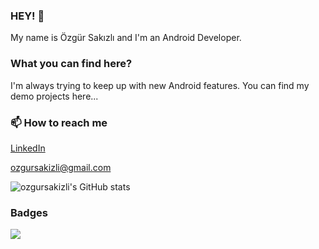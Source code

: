 ### HEY! 👋

My name is Özgür Sakızlı and I'm an Android Developer. 

### What you can find here?

I'm always trying to keep up with new Android features. You can find my demo projects here...

### 📫 How to reach me 
[LinkedIn](https://www.linkedin.com/in/ozgursakizli/)

ozgursakizli@gmail.com

![ozgursakizli's GitHub stats](https://github-readme-stats.vercel.app/api?username=ozgursakizli&count_private=true)

### Badges
![](https://komarev.com/ghpvc/?username=ozgursakizli)
